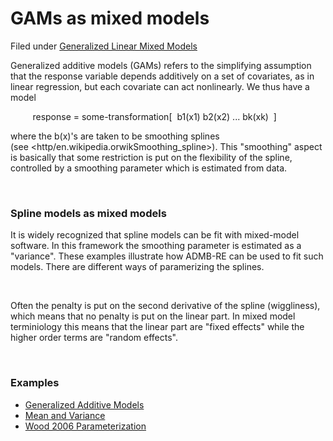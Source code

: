 #  GAMs as mixed models

Filed under [Generalized Linear Mixed Models][1]

Generalized additive models (GAMs) refers to the simplifying assumption that the response variable depends additively on a set of covariates, as in linear regression, but each covariate can act nonlinearly. We thus have a model 

         response = some-transformation[  b1(x1) b2(x2) ... bk(xk)  ]

where the b(x)'s are taken to be smoothing splines (see <http/en.wikipedia.orwikSmoothing_spline>). This "smoothing" aspect is basically that some restriction is put on the flexibility of the spline, controlled by a smoothing parameter which is estimated from data.

 

### Spline models as mixed models

It is widely recognized that spline models can be fit with mixed-model software. In this framework the smoothing parameter is estimated as a "variance". These examples illustrate how ADMB-RE can be used to fit such models. There are different ways of paramerizing the splines.

 

Often the penalty is put on the second derivative of the spline (wiggliness), which means that no penalty is put on the linear part. In mixed model terminiology this means that the linear part are "fixed effects" while the higher order terms are "random effects".

 

### Examples
* [Generalized Additive Models][2]
* [Mean and Variance][3]
* [Wood 2006 Parameterization][4]


[1]: ./../
[2]: ./generalized-additive-models/
[3]: ./mean-and-variance/
[4]: ./wood-2006-parameterization/
